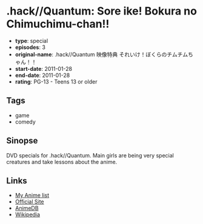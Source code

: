 # .hack//Quantum: Sore ike! Bokura no Chimuchimu-chan!!

-   **type**: special
-   **episodes**: 3
-   **original-name**: .hack//Quantum 映像特典 それいけ！ぼくらのチムチムちゃん！！
-   **start-date**: 2011-01-28
-   **end-date**: 2011-01-28
-   **rating**: PG-13 - Teens 13 or older

## Tags

-   game
-   comedy

## Sinopse

DVD specials for .hack//Quantum. Main girls are being very special creatures and take lessons about the anime.

## Links

-   [My Anime list](https://myanimelist.net/anime/10390/hack__Quantum__Sore_ike_Bokura_no_Chimuchimu-chan)
-   [Official Site](http://www.hack.channel.or.jp/quantum/)
-   [AnimeDB](http://anidb.info/perl-bin/animedb.pl?show=anime&aid=7883)
-   [Wikipedia](http://en.wikipedia.org/wiki/.hack//Quantum)
